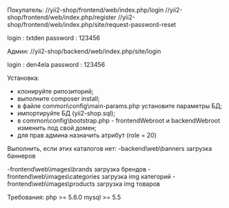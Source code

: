 Покупатель:
//yii2-shop/frontend/web/index.php/login
//yii2-shop/frontend/web/index.php/register
//yii2-shop/frontend/web/index.php/site/request-password-reset

login : txtden
password : 123456


Админ:
//yii2-shop/backend/web/index.php/site/login

login : den4ela
password : 123456




Установка:
 - клонируйте рипозиторий;
 - выполните composer install;
 - в файле common\config\main-params.php установите параметры БД;
 - импортируйте БД (yii2-shop.sql);
 - в common\config\bootstrap.php - frontendWebroot и backendWebroot изменить под свой домен;
 - для прав админа назначить атрибут (role = 20)
 
 Выполнить, если этих каталогов нет:
  -backend\web\banners загрузка баннеров
  
  -frontend\web\images\brands загрузка брендов
  -frontend\web\images\categories загрузка img категорий
  -frontend\web\images\products загрузка img товаров

 
 Требования:
 php >= 5.6.0
 mysql >= 5.5
